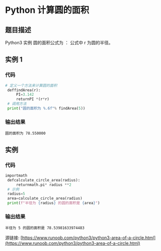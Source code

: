 # Python 计算圆的面积

## 题目描述
Python3 实例
圆的面积公式为 ：
公式中 r 为圆的半径。

## 实例 1
### 代码
```python
# 定义一个方法来计算圆的面积
 deffindArea(r):
     PI=3.142
     returnPI *(r*r)
 # 调用方法
 print("圆的面积为 %.6f"% findArea(5))
```
### 输出结果
```
圆的面积为 78.550000
```
## 实例
### 代码
```python
importmath
 defcalculate_circle_area(radius):
     returnmath.pi* radius **2
 # 示例
 radius=5
 area=calculate_circle_area(radius)
 print(f"半径为 {radius} 的圆的面积是 {area}")
```
### 输出结果
```
半径为 5 的圆的面积是 78.53981633974483
```
源链接: [https://www.runoob.com/python3/python3-area-of-a-circle.html](https://www.runoob.com/python3/python3-area-of-a-circle.html)